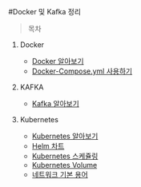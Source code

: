 #Docker 및 Kafka 정리

>목차  

1. Docker
    - [Docker 알아보기](https://github.com/sohee5001/docker-study/blob/master/document/docker/Docker.md)
    - [Docker-Compose.yml 사용하기](https://github.com/sohee5001/docker-study/blob/master/document/docker/DockerCompose.md)

2. KAFKA
    - [Kafka 알아보기](https://github.com/sohee5001/docker-study/blob/master/document/kafka/KAFKA.md)

3. Kubernetes
    - [Kubernetes 알아보기](https://github.com/sohee5001/docker-study/blob/master/document/kubernetes/Kubernetes.md)
    - [Helm 차트](https://github.com/sohee5001/docker-study/blob/master/document/kubernetes/Helm.md)
    - [Kubernetes 스케쥴링](https://github.com/sohee5001/docker-study/blob/master/document/kubernetes/Kubernetes_Scheduling.md)
    - [Kubernetes Volume](https://github.com/sohee5001/docker-study/blob/master/document/kubernetes/Kubernetes_Volume.md)
    - [네트워크 기본 용어](https://github.com/sohee5001/docker-study/blob/master/document/kubernetes/network.md)